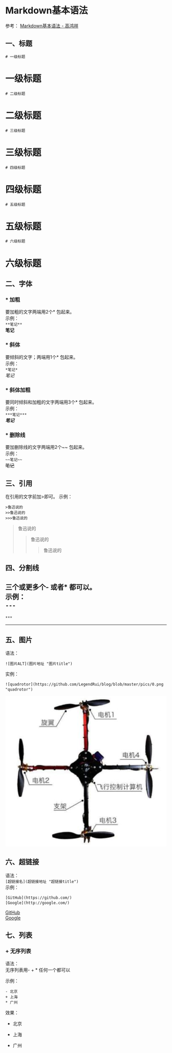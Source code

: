 # Markdown基本语法
参考：
[Markdown基本语法 - 高鸿祥](https://www.jianshu.com/p/191d1e21f7ed)

## 一、标题

`# 一级标题`
# 一级标题

`# 二级标题`
# 二级标题

`# 三级标题`
# 三级标题

`# 四级标题`
# 四级标题

`# 五级标题`
# 五级标题

`# 六级标题`
# 六级标题

## 二、字体

### * 加粗
要加粗的文字两端用2个* 包起来。  
示例：  
`**笔记**`  
**笔记**

### * 斜体
要倾斜的文字；两端用1个* 包起来。  
示例：  
`*笔记*`  
*笔记*

### * 斜体加粗
要同时倾斜和加粗的文字两端用3个* 包起来。  
示例：  
`***笔记***`  
***笔记***

### * 删除线
要加删除线的文字两端用2个~~ 包起来。  
示例：  
`~~笔记~~`  
~~笔记~~

## 三、引用

在引用的文字前加>即可。
示例：
```
>鲁迅说的
>>鲁迅说的
>>>鲁迅说的
```
>鲁迅说的
>>鲁迅说的
>>>鲁迅说的

## 四、分割线  

三个或更多个- 或者* 都可以。  
示例：  
`---`  
---  
`***`  
***

## 五、图片

语法：
```
![图片ALT](图片地址 "图片title")
```
实例：
```
![quadrotor](https://github.com/LegendRui/blog/blob/master/pics/0.png "quadrotor")
```
![quadrotor](https://github.com/LegendRui/blog/blob/master/pics/0.png "quadrotor")

## 六、超链接
语法：  
`[超链接名](超链接地址 "超链接title")`  
示例：   
```
[GitHub](https://github.com/)
[Google](http://google.com/)
```

[GitHub](https://github.com/)  
[Google](http://google.com/)

## 七、列表
### + 无序列表
语法：  
无序列表用- + * 任何一个都可以

示例：  
```
- 北京
+ 上海
* 广州
```   
效果：   
- 北京
+ 上海
* 广州